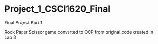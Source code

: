 # Project_1_CSCI1620_Final

Final Project Part 1

Rock Paper Scissor game converted to OOP from original code created in Lab 3
